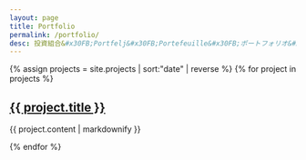 ```yaml
---
layout: page
title: Portfolio
permalink: /portfolio/
desc: 投資組合&#x30FB;Portfelj&#x30FB;Portefeuille&#x30FB;ポートフォリオ&#x30FB;Salkku
---
```


{% assign projects = site.projects | sort:"date" | reverse %}
{% for project in projects %}
  <h2><a class="post-link" href="{{ project.url }}">
    {{ project.title }}
  </a></h2>
  <p>{{ project.content | markdownify }}</p>
{% endfor %}
